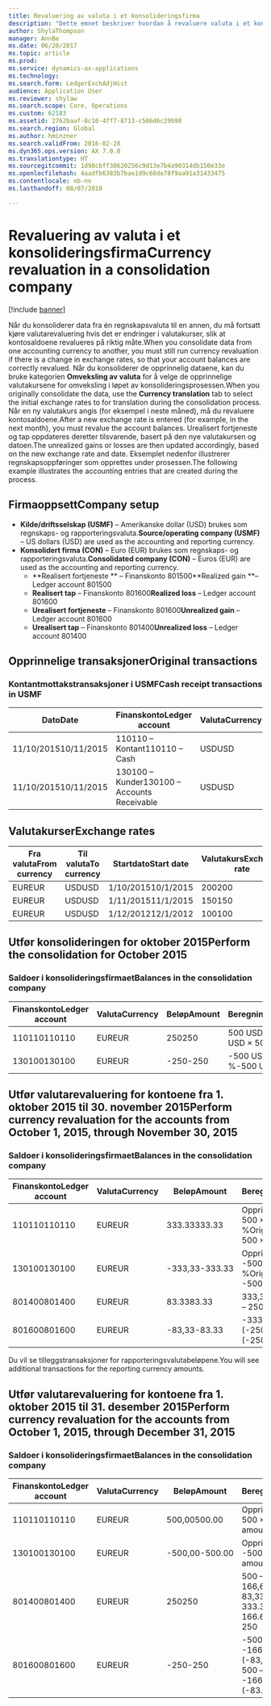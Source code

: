 ```yaml
---
title: Revaluering av valuta i et konsolideringsfirma
description: "Dette emnet beskriver hvordan å revaluere valuta i et konsolideringsselskap."
author: ShylaThompson
manager: AnnBe
ms.date: 06/20/2017
ms.topic: article
ms.prod: 
ms.service: dynamics-ax-applications
ms.technology: 
ms.search.form: LedgerExchAdjHist
audience: Application User
ms.reviewer: shylaw
ms.search.scope: Core, Operations
ms.custom: 62183
ms.assetid: 2762baaf-0c10-4ff7-8713-c506d6c29b98
ms.search.region: Global
ms.author: hminzner
ms.search.validFrom: 2016-02-28
ms.dyn365.ops.version: AX 7.0.0
ms.translationtype: HT
ms.sourcegitcommit: 1d98cbff30620256c9d13e7b4a90314db150e33e
ms.openlocfilehash: 4aadfb6383b7bae1d9c68de78f9aa91a31433475
ms.contentlocale: nb-no
ms.lasthandoff: 08/07/2018

---
```


# <a name="currency-revaluation-in-a-consolidation-company"></a><span data-ttu-id="016f6-103">Revaluering av valuta i et konsolideringsfirma</span><span class="sxs-lookup"><span data-stu-id="016f6-103">Currency revaluation in a consolidation company</span></span>

[!include [banner](../includes/banner.md)]

<span data-ttu-id="016f6-104">Når du konsoliderer data fra én regnskapsvaluta til en annen, du må fortsatt kjøre valutarevaluering hvis det er endringer i valutakurser, slik at kontosaldoene revalueres på riktig måte.</span><span class="sxs-lookup"><span data-stu-id="016f6-104">When you consolidate data from one accounting currency to another, you must still run currency revaluation if there is a change in exchange rates, so that your account balances  are correctly revalued.</span></span> <span data-ttu-id="016f6-105">Når du konsoliderer de opprinnelig dataene, kan du bruke kategorien **Omveksling av valuta** for å velge de opprinnelige valutakursene for omveksling i løpet av konsolideringsprosessen.</span><span class="sxs-lookup"><span data-stu-id="016f6-105">When you originally consolidate the data, use the **Currency translation** tab to select the initial exchange rates to for translation during the consolidation process.</span></span> <span data-ttu-id="016f6-106">Når en ny valutakurs angis (for eksempel i neste måned), må du revaluere kontosaldoene.</span><span class="sxs-lookup"><span data-stu-id="016f6-106">After a new exchange rate is entered (for example, in the next month), you must revalue the account balances.</span></span> <span data-ttu-id="016f6-107">Urealisert fortjeneste og tap oppdateres deretter tilsvarende, basert på den nye valutakursen og datoen.</span><span class="sxs-lookup"><span data-stu-id="016f6-107">The unrealized gains or losses are then updated accordingly, based on the new exchange rate and date.</span></span> <span data-ttu-id="016f6-108">Eksemplet nedenfor illustrerer regnskapsoppføringer som opprettes under prosessen.</span><span class="sxs-lookup"><span data-stu-id="016f6-108">The following example illustrates the accounting entries that are created during the process.</span></span>

## <a name="company-setup"></a><span data-ttu-id="016f6-109">Firmaoppsett</span><span class="sxs-lookup"><span data-stu-id="016f6-109">Company setup</span></span>
-   <span data-ttu-id="016f6-110">**Kilde/driftsselskap (USMF)** – Amerikanske dollar (USD) brukes som regnskaps- og rapporteringsvaluta.</span><span class="sxs-lookup"><span data-stu-id="016f6-110">**Source/operating company (USMF)** – US dollars (USD) are used as the accounting and reporting currency.</span></span>
-   <span data-ttu-id="016f6-111">**Konsolidert firma (CON)** – Euro (EUR) brukes som regnskaps- og rapporteringsvaluta.</span><span class="sxs-lookup"><span data-stu-id="016f6-111">**Consolidated company (CON)** – Euros (EUR) are used as the accounting and reporting currency.</span></span>
    -   <span data-ttu-id="016f6-112">**Realisert fortjeneste ** – Finanskonto 801500</span><span class="sxs-lookup"><span data-stu-id="016f6-112">**Realized gain **– Ledger account 801500</span></span>
    -   <span data-ttu-id="016f6-113">**Realisert tap** – Finanskonto 801600</span><span class="sxs-lookup"><span data-stu-id="016f6-113">**Realized loss** – Ledger account 801600</span></span>
    -   <span data-ttu-id="016f6-114">**Urealisert fortjeneste** – Finanskonto 801600</span><span class="sxs-lookup"><span data-stu-id="016f6-114">**Unrealized gain** – Ledger account 801600</span></span>
    -   <span data-ttu-id="016f6-115">**Urealisert tap** – Finanskonto 801400</span><span class="sxs-lookup"><span data-stu-id="016f6-115">**Unrealized loss** – Ledger account 801400</span></span>

## <a name="original-transactions"></a><span data-ttu-id="016f6-116">Opprinnelige transaksjoner</span><span class="sxs-lookup"><span data-stu-id="016f6-116">Original transactions</span></span>
### <a name="cash-receipt-transactions-in-usmf"></a><span data-ttu-id="016f6-117">Kontantmottakstransaksjoner i USMF</span><span class="sxs-lookup"><span data-stu-id="016f6-117">Cash receipt transactions in USMF</span></span>

| <span data-ttu-id="016f6-118">Dato</span><span class="sxs-lookup"><span data-stu-id="016f6-118">Date</span></span>       | <span data-ttu-id="016f6-119">Finanskonto</span><span class="sxs-lookup"><span data-stu-id="016f6-119">Ledger account</span></span>               | <span data-ttu-id="016f6-120">Valuta</span><span class="sxs-lookup"><span data-stu-id="016f6-120">Currency</span></span> | <span data-ttu-id="016f6-121">Beløp</span><span class="sxs-lookup"><span data-stu-id="016f6-121">Amount</span></span> |
|------------|------------------------------|----------|--------|
| <span data-ttu-id="016f6-122">11/10/2015</span><span class="sxs-lookup"><span data-stu-id="016f6-122">10/11/2015</span></span> | <span data-ttu-id="016f6-123">110110 – Kontant</span><span class="sxs-lookup"><span data-stu-id="016f6-123">110110 – Cash</span></span>                | <span data-ttu-id="016f6-124">USD</span><span class="sxs-lookup"><span data-stu-id="016f6-124">USD</span></span>      | <span data-ttu-id="016f6-125">500</span><span class="sxs-lookup"><span data-stu-id="016f6-125">500</span></span>    |
| <span data-ttu-id="016f6-126">11/10/2015</span><span class="sxs-lookup"><span data-stu-id="016f6-126">10/11/2015</span></span> | <span data-ttu-id="016f6-127">130100 – Kunder</span><span class="sxs-lookup"><span data-stu-id="016f6-127">130100 – Accounts Receivable</span></span> | <span data-ttu-id="016f6-128">USD</span><span class="sxs-lookup"><span data-stu-id="016f6-128">USD</span></span>      | <span data-ttu-id="016f6-129">-500</span><span class="sxs-lookup"><span data-stu-id="016f6-129">-500</span></span>   |

## <a name="exchange-rates"></a><span data-ttu-id="016f6-130">Valutakurser</span><span class="sxs-lookup"><span data-stu-id="016f6-130">Exchange rates</span></span>

| <span data-ttu-id="016f6-131">Fra valuta</span><span class="sxs-lookup"><span data-stu-id="016f6-131">From currency</span></span> | <span data-ttu-id="016f6-132">Til valuta</span><span class="sxs-lookup"><span data-stu-id="016f6-132">To currency</span></span> | <span data-ttu-id="016f6-133">Startdato</span><span class="sxs-lookup"><span data-stu-id="016f6-133">Start date</span></span> | <span data-ttu-id="016f6-134">Valutakurs</span><span class="sxs-lookup"><span data-stu-id="016f6-134">Exchange rate</span></span> |
|---------------|-------------|------------|---------------|
| <span data-ttu-id="016f6-135">EUR</span><span class="sxs-lookup"><span data-stu-id="016f6-135">EUR</span></span>           | <span data-ttu-id="016f6-136">USD</span><span class="sxs-lookup"><span data-stu-id="016f6-136">USD</span></span>         | <span data-ttu-id="016f6-137">1/10/2015</span><span class="sxs-lookup"><span data-stu-id="016f6-137">10/1/2015</span></span>  | <span data-ttu-id="016f6-138">200</span><span class="sxs-lookup"><span data-stu-id="016f6-138">200</span></span>           |
| <span data-ttu-id="016f6-139">EUR</span><span class="sxs-lookup"><span data-stu-id="016f6-139">EUR</span></span>           | <span data-ttu-id="016f6-140">USD</span><span class="sxs-lookup"><span data-stu-id="016f6-140">USD</span></span>         | <span data-ttu-id="016f6-141">1/11/2015</span><span class="sxs-lookup"><span data-stu-id="016f6-141">11/1/2015</span></span>  | <span data-ttu-id="016f6-142">150</span><span class="sxs-lookup"><span data-stu-id="016f6-142">150</span></span>           |
| <span data-ttu-id="016f6-143">EUR</span><span class="sxs-lookup"><span data-stu-id="016f6-143">EUR</span></span>           | <span data-ttu-id="016f6-144">USD</span><span class="sxs-lookup"><span data-stu-id="016f6-144">USD</span></span>         | <span data-ttu-id="016f6-145">1/12/2012</span><span class="sxs-lookup"><span data-stu-id="016f6-145">12/1/2012</span></span>  | <span data-ttu-id="016f6-146">100</span><span class="sxs-lookup"><span data-stu-id="016f6-146">100</span></span>           |

## <a name="perform-the-consolidation-for-october-2015"></a><span data-ttu-id="016f6-147">Utfør konsolideringen for oktober 2015</span><span class="sxs-lookup"><span data-stu-id="016f6-147">Perform the consolidation for October 2015</span></span>
### <a name="balances-in-the-consolidation-company"></a><span data-ttu-id="016f6-148">Saldoer i konsolideringsfirmaet</span><span class="sxs-lookup"><span data-stu-id="016f6-148">Balances in the consolidation company</span></span>

| <span data-ttu-id="016f6-149">Finanskonto</span><span class="sxs-lookup"><span data-stu-id="016f6-149">Ledger account</span></span> | <span data-ttu-id="016f6-150">Valuta</span><span class="sxs-lookup"><span data-stu-id="016f6-150">Currency</span></span> | <span data-ttu-id="016f6-151">Beløp</span><span class="sxs-lookup"><span data-stu-id="016f6-151">Amount</span></span> | <span data-ttu-id="016f6-152">Beregning</span><span class="sxs-lookup"><span data-stu-id="016f6-152">Calculation</span></span>    |
|----------------|----------|--------|----------------|
| <span data-ttu-id="016f6-153">110110</span><span class="sxs-lookup"><span data-stu-id="016f6-153">110110</span></span>         | <span data-ttu-id="016f6-154">EUR</span><span class="sxs-lookup"><span data-stu-id="016f6-154">EUR</span></span>      | <span data-ttu-id="016f6-155">250</span><span class="sxs-lookup"><span data-stu-id="016f6-155">250</span></span>    | <span data-ttu-id="016f6-156">500 USD × 50 %</span><span class="sxs-lookup"><span data-stu-id="016f6-156">500 USD × 50%</span></span>  |
| <span data-ttu-id="016f6-157">130100</span><span class="sxs-lookup"><span data-stu-id="016f6-157">130100</span></span>         | <span data-ttu-id="016f6-158">EUR</span><span class="sxs-lookup"><span data-stu-id="016f6-158">EUR</span></span>      | <span data-ttu-id="016f6-159">-250</span><span class="sxs-lookup"><span data-stu-id="016f6-159">-250</span></span>   | <span data-ttu-id="016f6-160">-500 USD × 50 %</span><span class="sxs-lookup"><span data-stu-id="016f6-160">-500 USD × 50%</span></span> |

## <a name="perform-currency-revaluation-for-the-accounts-from-october-1-2015-through-november-30-2015"></a><span data-ttu-id="016f6-161">Utfør valutarevaluering for kontoene fra 1. oktober 2015 til 30. november 2015</span><span class="sxs-lookup"><span data-stu-id="016f6-161">Perform currency revaluation for the accounts from October 1, 2015, through November 30, 2015</span></span>
### <a name="balances-in-the-consolidation-company"></a><span data-ttu-id="016f6-162">Saldoer i konsolideringsfirmaet</span><span class="sxs-lookup"><span data-stu-id="016f6-162">Balances in the consolidation company</span></span>

| <span data-ttu-id="016f6-163">Finanskonto</span><span class="sxs-lookup"><span data-stu-id="016f6-163">Ledger account</span></span> | <span data-ttu-id="016f6-164">Valuta</span><span class="sxs-lookup"><span data-stu-id="016f6-164">Currency</span></span> | <span data-ttu-id="016f6-165">Beløp</span><span class="sxs-lookup"><span data-stu-id="016f6-165">Amount</span></span>  | <span data-ttu-id="016f6-166">Beregning</span><span class="sxs-lookup"><span data-stu-id="016f6-166">Calculation</span></span>                        |
|----------------|----------|---------|------------------------------------|
| <span data-ttu-id="016f6-167">110110</span><span class="sxs-lookup"><span data-stu-id="016f6-167">110110</span></span>         | <span data-ttu-id="016f6-168">EUR</span><span class="sxs-lookup"><span data-stu-id="016f6-168">EUR</span></span>      | <span data-ttu-id="016f6-169">333.33</span><span class="sxs-lookup"><span data-stu-id="016f6-169">333.33</span></span>  | <span data-ttu-id="016f6-170">Opprinnelig beløp 500 × 66,6667 %</span><span class="sxs-lookup"><span data-stu-id="016f6-170">Original amount of 500 × 66.6667%</span></span>  |
| <span data-ttu-id="016f6-171">130100</span><span class="sxs-lookup"><span data-stu-id="016f6-171">130100</span></span>         | <span data-ttu-id="016f6-172">EUR</span><span class="sxs-lookup"><span data-stu-id="016f6-172">EUR</span></span>      | <span data-ttu-id="016f6-173">-333,33</span><span class="sxs-lookup"><span data-stu-id="016f6-173">-333.33</span></span> | <span data-ttu-id="016f6-174">Opprinnelig beløp -500 × 66,6667 %</span><span class="sxs-lookup"><span data-stu-id="016f6-174">Original amount of -500 × 66.6667%</span></span> |
| <span data-ttu-id="016f6-175">801400</span><span class="sxs-lookup"><span data-stu-id="016f6-175">801400</span></span>         | <span data-ttu-id="016f6-176">EUR</span><span class="sxs-lookup"><span data-stu-id="016f6-176">EUR</span></span>      | <span data-ttu-id="016f6-177">83.33</span><span class="sxs-lookup"><span data-stu-id="016f6-177">83.33</span></span>   | <span data-ttu-id="016f6-178">333,33 – 250</span><span class="sxs-lookup"><span data-stu-id="016f6-178">333.33 – 250</span></span>                       |
| <span data-ttu-id="016f6-179">801600</span><span class="sxs-lookup"><span data-stu-id="016f6-179">801600</span></span>         | <span data-ttu-id="016f6-180">EUR</span><span class="sxs-lookup"><span data-stu-id="016f6-180">EUR</span></span>      | <span data-ttu-id="016f6-181">-83,33</span><span class="sxs-lookup"><span data-stu-id="016f6-181">-83.33</span></span>  | <span data-ttu-id="016f6-182">-333,33 – (-250)</span><span class="sxs-lookup"><span data-stu-id="016f6-182">-333.33 – (-250)</span></span>                   |

<span data-ttu-id="016f6-183">Du vil se tilleggstransaksjoner for rapporteringsvalutabeløpene.</span><span class="sxs-lookup"><span data-stu-id="016f6-183">You will see additional transactions for the reporting currency amounts.</span></span>

## <a name="perform-currency-revaluation-for-the-accounts-from-october-1-2015-through-december-31-2015"></a><span data-ttu-id="016f6-184">Utfør valutarevaluering for kontoene fra 1. oktober 2015 til 31. desember 2015</span><span class="sxs-lookup"><span data-stu-id="016f6-184">Perform currency revaluation for the accounts from October 1, 2015, through December 31, 2015</span></span>
### <a name="balances-in-the-consolidation-company"></a><span data-ttu-id="016f6-185">Saldoer i konsolideringsfirmaet</span><span class="sxs-lookup"><span data-stu-id="016f6-185">Balances in the consolidation company</span></span>

| <span data-ttu-id="016f6-186">Finanskonto</span><span class="sxs-lookup"><span data-stu-id="016f6-186">Ledger account</span></span> | <span data-ttu-id="016f6-187">Valuta</span><span class="sxs-lookup"><span data-stu-id="016f6-187">Currency</span></span> | <span data-ttu-id="016f6-188">Beløp</span><span class="sxs-lookup"><span data-stu-id="016f6-188">Amount</span></span>  | <span data-ttu-id="016f6-189">Beregning</span><span class="sxs-lookup"><span data-stu-id="016f6-189">Calculation</span></span>                                          |
|----------------|----------|---------|------------------------------------------------------|
| <span data-ttu-id="016f6-190">110110</span><span class="sxs-lookup"><span data-stu-id="016f6-190">110110</span></span>         | <span data-ttu-id="016f6-191">EUR</span><span class="sxs-lookup"><span data-stu-id="016f6-191">EUR</span></span>      | <span data-ttu-id="016f6-192">500,00</span><span class="sxs-lookup"><span data-stu-id="016f6-192">500.00</span></span>  | <span data-ttu-id="016f6-193">Opprinnelig beløp 500 × 1</span><span class="sxs-lookup"><span data-stu-id="016f6-193">Original amount of 500 × 1</span></span>                           |
| <span data-ttu-id="016f6-194">130100</span><span class="sxs-lookup"><span data-stu-id="016f6-194">130100</span></span>         | <span data-ttu-id="016f6-195">EUR</span><span class="sxs-lookup"><span data-stu-id="016f6-195">EUR</span></span>      | <span data-ttu-id="016f6-196">-500,00</span><span class="sxs-lookup"><span data-stu-id="016f6-196">-500.00</span></span> | <span data-ttu-id="016f6-197">Opprinnelig beløp -500 × 1</span><span class="sxs-lookup"><span data-stu-id="016f6-197">Original amount of -500 × 1</span></span>                          |
| <span data-ttu-id="016f6-198">801400</span><span class="sxs-lookup"><span data-stu-id="016f6-198">801400</span></span>         | <span data-ttu-id="016f6-199">EUR</span><span class="sxs-lookup"><span data-stu-id="016f6-199">EUR</span></span>      | <span data-ttu-id="016f6-200">250</span><span class="sxs-lookup"><span data-stu-id="016f6-200">250</span></span>     | <span data-ttu-id="016f6-201">500 – 333,33 = 166,67 166,67 + 83,33 = 250</span><span class="sxs-lookup"><span data-stu-id="016f6-201">500 – 333.33 = 166.67 166.67 + 83.33 = 250</span></span>           |
| <span data-ttu-id="016f6-202">801600</span><span class="sxs-lookup"><span data-stu-id="016f6-202">801600</span></span>         | <span data-ttu-id="016f6-203">EUR</span><span class="sxs-lookup"><span data-stu-id="016f6-203">EUR</span></span>      | <span data-ttu-id="016f6-204">-250</span><span class="sxs-lookup"><span data-stu-id="016f6-204">-250</span></span>    | <span data-ttu-id="016f6-205">-500 – (-333,33) = -166,67 -166,67 + (-83,33) = -250</span><span class="sxs-lookup"><span data-stu-id="016f6-205">-500 – (-333.33) = -166.67 -166.67 + (-83.33) = -250</span></span> |






